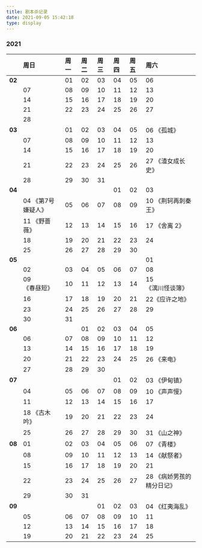 ```yaml
---
title: 剧本杀记录
date: 2021-09-05 15:42:18
type: display
---
```


### 2021

<div style="font-size:80%;">

||周日|周一|周二|周三|周四|周五|周六|
|--|:--|:--|:--|:--|:--|:--|:--|
|**02**||01|02|03|04|05|06|
||07|08|09|10|11|12|13|
||14|15|16|17|18|19|20|
||21|22|23|24|25|26|27|
||28|
|**03**||01|02|03|04|05|06 <dogerblue>《孤城》</dogerblue>|
||07|08|09|10|11|12|13|
||14|15|16|17|18|19|20|
||21|22|23|24|25|26|27 <dogerblue>《渣女成长史》</dogerblue>|
||28|29|30|31|
|**04**|||||01|02|03|
||04 <dogerblue>《第7号嫌疑人》</dogerblue>|05|06|07|08|09|10 <dogerblue>《荆轲再刺秦王》</dogerblue>|
||11 <dogerblue>《野蔷薇》</dogerblue>|12|13|14|15|16|17 <dogerblue>《舍离 2》</dogerblue>|
||18|19|20|21|22|23|24|
||25|26|27|28|29|30|
|**05**|||||||01|
||02|03|04|05|06|07|08|
||09<dogerblue>《春昼短》</dogerblue>|10|11|12|13|14|15<dogerblue>《漓川怪谈簿》</dogerblue>|
||16|17|18|19|20|21|22<dogerblue>《应许之地》</dogerblue>|
||23|24|25|26|27|28|29|
||30|31||||||
|**06**|||01|02|03|04|05|
||06|07|08|09|10|11|12|
||13|14|15|16|17|18|19|
||20|21|22|23|24|25|26 <dogerblue>《来电》</dogerblue>|
||27|28|29|30||||
|**07**|||||01|02|03 <dogerblue>《伊甸镇》</dogerblue>|
||04|05|06|07|08|09|10 <dogerblue>《声声慢》</dogerblue>|
||11|12|13|14|15|16|17|
||18 <dogerblue>《古木吟》</dogerblue>|19|20|21|22|23|24|
||25|26|27|28|29|30|31 <dogerblue>《山之神》</dogerblue>|
|**08**|01|02|03|04|05|06|07 <dogerblue>《青楼》</dogerblue>|
||08|09|10|11|12|13|14 <dogerblue>《献祭者》</dogerblue>|
||15|16|17|18|19|20|21|
||22|23|24|25|26|27|28 <dogerblue>《病娇男孩的精分日记》</dogerblue>|
||29|30|31|||||
|**09**||||01|02|03|04 <dogerblue>《红夷海乱》</dogerblue>|
||05|06|07|08|09|10|11|
||12|13|14|15|16|17|18|
||19|20|21|22|23|24|25|

</div>
